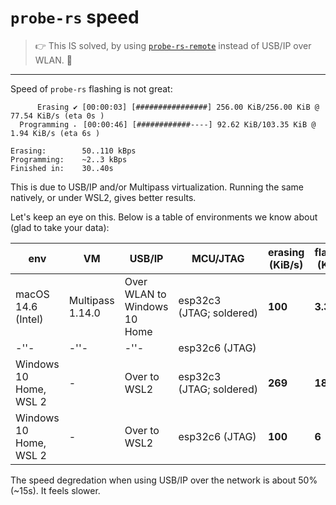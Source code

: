 # `probe-rs` speed

>👉 This IS solved, by using [`probe-rs-remote`](https://github.com/lure23/probe-rs-remote) instead of USB/IP over WLAN. 🍏

---

Speed of `probe-rs` flashing is not great:

```
      Erasing ✔ [00:00:03] [################] 256.00 KiB/256.00 KiB @ 77.54 KiB/s (eta 0s )
  Programming ⠄ [00:00:46] [############----] 92.62 KiB/103.35 KiB @ 1.94 KiB/s (eta 6s )
```

```
Erasing:		50..110 kBps
Programming:	~2..3 kBps
Finished in:	30..40s
```

This is due to USB/IP and/or Multipass virtualization. Running the same natively, or under WSL2, gives better results.

Let's keep an eye on this. Below is a table of environments we know about (glad to take your data):

|env|VM|USB/IP|MCU/JTAG|erasing (KiB/s)|flashing (KiB/s)|finished (s)|
|---|---|---|---|---|---|---|
|macOS 14.6 (Intel)|Multipass 1.14.0|Over WLAN to Windows 10 Home|esp32c3 (JTAG;&nbsp;soldered)|**100**|**3.36**|**30**|
|-''-|-''-|-''-|esp32c6 (JTAG)||||
|Windows 10 Home, WSL 2|-|Over to WSL2|esp32c3 (JTAG;&nbsp;soldered)|**269**|**18.5**|**5.7**|
|Windows 10 Home, WSL 2|-|Over to WSL2|esp32c6 (JTAG)|**100**|**6**|**17**|

<!-- tbd. fill in the C6, next time -->

The speed degredation when using USB/IP over the network is about 50% (~15s). It feels slower.

<!-- #hidden; solved
## Help?

If you know of ways, how to speed up the flashing, let us know!

Tried:

- [x] `--speed` parameter 

   Doesn't affect (obviously, since the bottleneck is likely the USB/IP).
-->